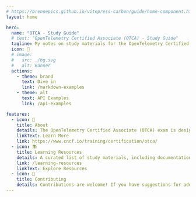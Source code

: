 ```yaml
---
# https://brenoepics.github.io/vitepress-carbon/guide/home-component.html
layout: home

hero:
  name: "OTCA - Study Guide"
  # text: "OpenTelemetry Certified Associate (OTCA) - Study Guide"
  tagline: My notes on study materials for the OpenTelemetry Certified Associate (OTCA) exam. This is a work in progress and will be updated as I study.
  icon: 🚧
  # image:
  #   src: ./bg.svg
  #   alt: Banner
  actions:
    - theme: brand
      text: Dive in
      link: /markdown-examples
    - theme: alt
      text: API Examples
      link: /api-examples

features:
  - icon: 📡
    title: About
    details: The OpenTelemetry Certified Associate (OTCA) exam is designed to validate your understanding of OpenTelemetry concepts and practices.
    linkText: Learn More
    link: https://www.cncf.io/training/certification/otca/
  - icon: 📚
    title: Learning Resources
    details: A curated list of study materials, including documentation, courses.
    link: /learning-resources
    linkText: Explore Resources
  - icon: 📝
    title: Contributing
    details: Contributions are welcome! If you have suggestions for additional resources or improvements, please open an issue or submit a pull request on GitHub.
---
```


